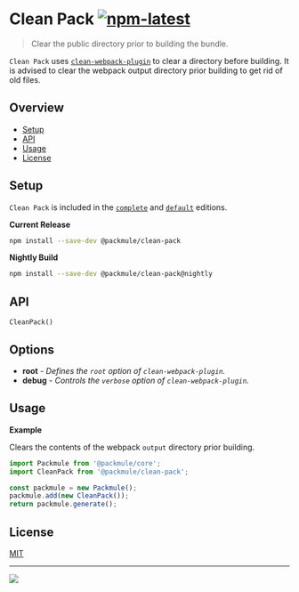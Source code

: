 # Clean Pack [![npm-latest]][npm]

> Clear the public directory prior to building the bundle.

`Clean Pack` uses [`clean-webpack-plugin`](https://github.com/johnagan/clean-webpack-plugin)
to clear a directory before building. It is advised to clear the
webpack output directory prior building to get rid of old files.

## Overview

-   [Setup](#setup)
-   [API](#api)
-   [Usage](#usage)
-   [License](#license)

## Setup

`Clean Pack` is included in the [`complete`][edition-complete] and [`default`][edition-default] editions.

**Current Release**

```bash
npm install --save-dev @packmule/clean-pack
```

**Nightly Build**

```bash
npm install --save-dev @packmule/clean-pack@nightly
```

## API

`CleanPack()`

## Options

-   **root** - _Defines the `root` option of `clean-webpack-plugin`._
-   **debug** - _Controls the `verbose` option of `clean-webpack-plugin`._

## Usage

**Example**

Clears the contents of the webpack `output` directory prior building.

```typescript
import Packmule from '@packmule/core';
import CleanPack from '@packmule/clean-pack';

const packmule = new Packmule();
packmule.add(new CleanPack());
return packmule.generate();
```

## License

[MIT](https://choosealicense.com/licenses/mit/)

---

[<img src="https://avatars.githubusercontent.com/u/4364197?s=64">](https://www.pixelart.at/)

[packmule-hints]: https://www.npmjs.com/package/@packmule/core#hints
[packmule-api]: https://www.npmjs.com/package/@packmule/core#api
[npm]: https://www.npmjs.com/package/@packmule/clean-pack
[npm-latest]: https://img.shields.io/npm/v/@packmule/clean-pack/latest?color=%230AC2FF&label=release&style=for-the-badge
[edition-default]: https://www.npmjs.com/package/@packmule/default
[edition-complete]: https://www.npmjs.com/package/@packmule/complete
